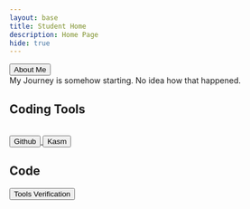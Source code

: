 ```yaml
---
layout: base
title: Student Home 
description: Home Page
hide: true
---
```

<head>
 <a href="index2.md"> 
   <button>About Me</button>
 </a>
</head>


<br>
My Journey is somehow starting. No idea how that happened.
<br>

## Coding Tools
<br>

<a href="https://github.com/KKATZENN/No-Ideas-Blog">
<button> Github </button>
</a>

<a href="https://kasm.nighthawkcodingsociety.com/">
<button>Kasm</button>
</a>

<br>

## Code
<a href="2023-08-21-devops_tools-verify.ipynb">
<button> Tools Verification </button>
</a>